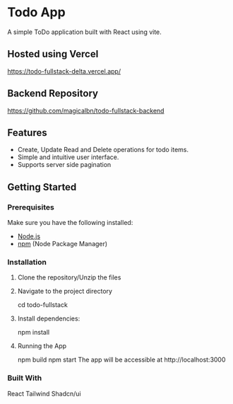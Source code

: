 # Todo App

A simple ToDo application built with React using vite.

## Hosted using Vercel

https://todo-fullstack-delta.vercel.app/

## Backend Repository

https://github.com/magicalbn/todo-fullstack-backend

## Features

-   Create, Update Read and Delete operations for todo items.
-   Simple and intuitive user interface.
-   Supports server side pagination

## Getting Started

### Prerequisites

Make sure you have the following installed:

-   [Node.js](https://nodejs.org/)
-   [npm](https://www.npmjs.com/) (Node Package Manager)

### Installation

1. Clone the repository/Unzip the files

2. Navigate to the project directory

    cd todo-fullstack

3. Install dependencies:

    npm install

4. Running the App

    npm build
    npm start
    The app will be accessible at http://localhost:3000

### Built With

React
Tailwind
Shadcn/ui
